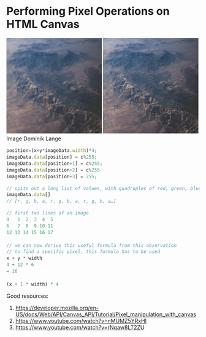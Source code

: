 # Performing Pixel Operations on HTML Canvas

![Image](screenshot.png)
Image Dominik Lange

```javascript
position=(x+y*imageData.width)*4;
imageData.data[position] = c%255;
imageData.data[position+1] = c%255;
imageData.data[position+2] = c%255
imageData.data[position+3] = 255;
```

```javascript
// spits out a long list of values, with quadruples of red, green, blue and alpha channels
imageData.data[]
// [r, g, b, a, r, g, b, a, r, g, b, a…]
```

```javascript
// first two lines of an image
0   1  2  3  4  5
6   7  8  9 10 11
12 13 14 15 16 17

// we can now derive this useful formula from this observation
// to find a specific pixel, this formula has to be used
x + y * width
4 + 12 * 6
= 16

(x + 1 * width) * 4
```

Good resources:

1. https://developer.mozilla.org/en-US/docs/Web/API/Canvas_API/Tutorial/Pixel_manipulation_with_canvas
2. https://www.youtube.com/watch?v=nMUMZ5YRxHI
3. https://www.youtube.com/watch?v=rNqaw8LT2ZU
